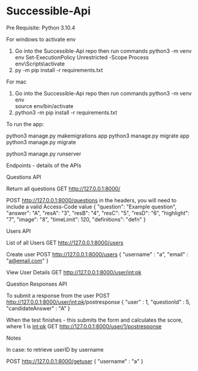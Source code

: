 # Successible-Api

Pre Requisite:
Python 3.10.4

For windows to activate env
1. Go into the Successible-Api repo then run commands
python3 -m venv env
Set-ExecutionPolicy Unrestricted -Scope Process
env\Scripts\activate
2. py -m pip install -r requirements.txt 

For mac
1. Go into the Successible-Api repo then run commands
python3 -m venv env  
source env/bin/activate
2. python3 -m pip install -r requirements.txt 

To run the app:

python3 manage.py makemigrations app
python3 manage.py migrate app
python3 manage.py migrate   

python3 manage.py runserver 


Endpoints - details of the APIs

Questions API

Return all questions
GET http://127.0.0.1:8000/ 

POST http://127.0.0.1:8000/questions
in the headers, you will need to include a valid Access-Code value
{
    "question": "Example question",
    "answer": "A",
    "resA": "3",
    "resB": "4",
    "resC": "5",
    "resD": "6",
    "highlight": "7",
    "image": "8",
    "timeLimit": 120,
    "definitions": "defn"
}

Users API

List of all Users
GET http://127.0.0.1:8000/users

Create user
POST http://127.0.0.1:8000/users
{
    "username" : "a",
    "email" : "a@email.com"
}

View User Details
GET http://127.0.0.1:8000/user/<int:pk>

Question Responses API

To submit a response from the user
POST http://127.0.0.1:8000/user/<int:pk>/postresponse
{
    "user" : 1,
    "questionId" : 5,
    "candidateAnswer" : "A"
}

When the test finishes - this submits the form and calculates the score, where 1 is <int:pk>
GET http://127.0.0.1:8000/user/1/postresponse

Notes

In case:
to retrieve userID by username

POST http://127.0.0.1:8000/getuser
{
    "username" : "a"
}